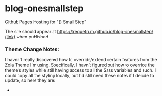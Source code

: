 # blog-onesmallstep
Github Pages Hosting for "() Small Step"

The site should appear at [https://trequetrum.github.io/blog-onesmallstep/ (link)](https://trequetrum.github.io/blog-onesmallstep/) when published

### Theme Change Notes:

I havnn't really discovered how to override/extend certain features from the Zola Theme I'm using. Specifically, I havn't figured out how to override the theme's styles while still having access to all the Sass variables and such. I could copy all the styling locally, but I'd still need these notes if I deicde to update, so here they are:

- 